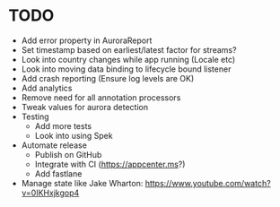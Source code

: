 # TODO

* Add error property in AuroraReport
* Set timestamp based on earliest/latest factor for streams?
* Look into country changes while app running (Locale etc)
* Look into moving data binding to lifecycle bound listener
* Add crash reporting (Ensure log levels are OK)
* Add analytics
* Remove need for all annotation processors
* Tweak values for aurora detection
* Testing
  * Add more tests
  * Look into using Spek
* Automate release
  * Publish on GitHub
  * Integrate with CI (https://appcenter.ms?)
  * Add fastlane
* Manage state like Jake Wharton: https://www.youtube.com/watch?v=0IKHxjkgop4
